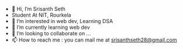 - 👋 Hi, I’m Srisanth Seth
- Student At NIT, Rourkela
- 👀 I’m interested in web dev, Learning DSA
- 🌱 I’m currently learning web dev
- 💞️ I’m looking to collaborate on ...
- 📫 How to reach me : you can mail me at srisanthseth28@gmail.com

<!---
sri766/sri766 is a ✨ special ✨ repository because its `README.md` (this file) appears on your GitHub profile.
You can click the Preview link to take a look at your changes.
--->
